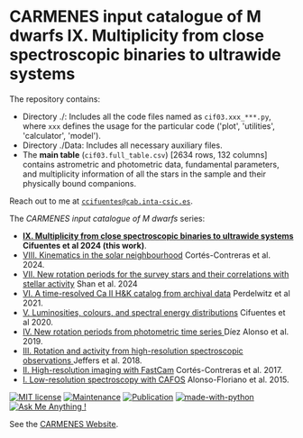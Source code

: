 # CARMENES input catalogue of M dwarfs IX. Multiplicity from close spectroscopic binaries to ultrawide systems

The repository contains:

- Directory ./: Includes all the code files named as `cif03.xxx_***.py`, where `xxx` defines the usage for the particular code ('plot', 'utilities', 'calculator', 'model'). 
- Directory ./Data: Includes all necessary auxiliary files.
- The **main table** (`cif03.full_table.csv`) [2634 rows, 132 columns] contains astrometric and photometric data, fundamental parameters, and multiplicity information of all the stars in the sample and their physically bound companions.

Reach out to me at <a href="mailto:ccifuentes@cab.inta-csic.es">`ccifuentes@cab.inta-csic.es`</a>.

The *CARMENES input catalogue of M dwarfs* series:

- <a href="https://ui.adsabs.harvard.edu/abs/2024arXiv241212264C/abstract" target="_blank">**IX. Multiplicity from close spectroscopic binaries to ultrawide systems**</a>  **Cifuentes et al 2024 (this work)**.
- <a href="https://ui.adsabs.harvard.edu/abs/2024A%26A...692A.206C/abstract" target="_blank">VIII. Kinematics in the solar neighbourhood</a>  Cortés-Contreras et al. 2024.
- <a href="https://ui.adsabs.harvard.edu/abs/2024A%26A...684A...9S/abstract" target="_blank">VII. New rotation periods for the survey stars and their correlations with stellar activity</a>  Shan et al. 2024
- <a href="https://ui.adsabs.harvard.edu/abs/2021A%26A...652A.116P/abstract" target="_blank">VI. A time-resolved Ca II H&K catalog from archival data</a>  Perdelwitz et al 2021.
- <a href="https://ui.adsabs.harvard.edu/abs/2020A%26A...642A.115C/abstract" target="_blank">V. Luminosities, colours, and spectral energy distributions</a>  Cifuentes et al 2020.
- <a href="https://ui.adsabs.harvard.edu/abs/2019A%26A...621A.126D/abstract" target="_blank">IV. New rotation periods from photometric time series </a> Díez Alonso et al. 2019.
- <a href="https://ui.adsabs.harvard.edu/abs/2018A%26A...614A..76J/abstract" target="_blank">III. Rotation and activity from high-resolution spectroscopic observations </a> Jeffers et al. 2018.
- <a href="https://ui.adsabs.harvard.edu/abs/2017A%26A...597A..47C/abstract" target="_blank">II. High-resolution imaging with FastCam</a> Cortés-Contreras et al. 2017.
- <a href="https://ui.adsabs.harvard.edu/abs/2015A%26A...577A.128A/abstract" target="_blank">I. Low-resolution spectroscopy with CAFOS</a> Alonso-Floriano et al. 2015.

[![MIT license](https://img.shields.io/badge/License-MIT-blue.svg)](https://lbesson.mit-license.org/)
[![Maintenance](https://img.shields.io/badge/Maintained%3F-yes-green.svg)](https://GitHub.com/Naereen/StrapDown.js/graphs/commit-activity)
[![Publication](https://img.shields.io/badge/Published%3F-soon-orange.svg)](https://www.aanda.org/articles/aa/abs/2020/10/aa38295-20/aa38295-20.html)
[![made-with-python](https://img.shields.io/badge/Made%20with-Python-1f425f.svg)](https://www.python.org/)
[![Ask Me Anything !](https://img.shields.io/badge/Ask%20me-anything-1abc9c.svg)](https://GitHub.com/ccifuentesr)

See the <a href="https://carmenes.caha.es" target="_blank">CARMENES Website</a>.
